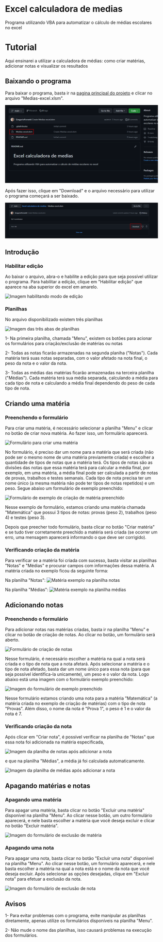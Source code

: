 # Excel calculadora de medias
 Programa utilizando VBA para automatizar o cálculo de médias escolares no excel

# Tutorial
Aqui ensinarei a utilizar a calculadora de médias: como criar matérias, adicionar notas e visualizar os resultados

## Baixando o programa
Para baixar o programa, basta ir na [pagina principal do projeto](https://github.com/GregorioFornetti/Excel-calculadora-de-medias) e clicar no arquivo "Medias-excel.xlsm".

![Imagem com o arquivo necessário marcado](https://raw.githubusercontent.com/GregorioFornetti/Excel-calculadora-de-medias/main/tutorial/editadas/1.png)

Após fazer isso, clique em "Download" e o arquivo necessário para utilizar o programa começará a ser baixado.

![Imagem mostrando onde está o botão de download](https://raw.githubusercontent.com/GregorioFornetti/Excel-calculadora-de-medias/main/tutorial/editadas/2.png)

## Introdução

### Habilitar edição
Ao baixar o arquivo, abra-o e habilite a edição para que seja possível utilizar o programa. Para habilitar a edição, clique em "Habilitar edição" que aparece na aba superior do excel em amarelo.

![Imagem habilitando modo de edição]()

### Planilhas
No arquivo disponibilizado existem três planilhas

![Imagem das três abas de planilhas]()

1- Na primeira planilha, chamada "Menu", existem os botões para acionar os formulários para criação/exclusão de matérias ou notas

2- Todas as notas ficarão armazenadas na segunda planiha ("Notas"). Cada matéria terá suas notas separadas, com o valor afetado na nota final, o peso da nota e o valor da nota.

3- Todas as médias das matérias ficarão armazenadas na terceira planilha ("Médias"). Cada matéria terá sua média separada, calculando a média para cada tipo de nota e calculando a média final dependendo do peso de cada tipo de nota.

## Criando uma matéria

### Preenchendo o formulário

Para criar uma matéria, é necessário selecionar a planilha "Menu" e clicar no botão de criar nova matéria. Ao fazer isso, um formulário aparecerá.

![Formulário para criar uma matéria]()

No formulário, é preciso dar um nome para a matéria que será criada (não pode ser o mesmo nome de uma matéria previamente criada) e escolher a quantidade de tipos de notas que a matéria terá. Os tipos de notas são as divisões das notas que essa matéria terá para calcular a média final, por exemplo, em uma matéria, a média final pode ser calculada a partir de notas de provas, trabalhos e testes semanais. Cada tipo de nota precisa ter um nome único (a mesma matéria não pode ter tipos de notas repetidos) e um peso.
Segue abaixo um formulário de exemplo preenchido:

![Formulário de exemplo de criação de matéria preenchido]()

Nesse exemplo de formulário, estamos criando uma matéria chamada "Matemática" que possui 3 tipos de notas: provas (peso 2), trabalhos (peso 4) e testes (peso 3).

Depois que preecher todo formulário, basta clicar no botão "Criar matéria" e se tudo tiver corretamente preechido a matéria será criada (se ocorrer um erro, uma mensagem aparecerá informando o que deve ser corrigido).

### Verificando criação da matéria

Para verificar se a matéria foi criada com sucesso, basta visitar as planilhas "Notas" e "Médias" e procurar campos com informações dessa matéria.
A matéria criada no exemplo ficou da seguinte forma:

Na planilha "Notas":
![Matéria exemplo na planilha notas]()

Na planilha "Médias":
![Matéria exemplo na planilha médias]()


## Adicionando notas

### Preenchendo o formulário
Para adicionar notas nas matérias criadas, basta ir na planilha "Menu" e clicar no botão de criação de notas. Ao clicar no botão, um formulário será aberto.

![Formulário de criação de notas]()

Nesse formulário, é necessário escolher a matéria na qual a nota será criada e o tipo de nota que a nota afetará. Após selecionar a matéria e o tipo de nota afetado, basta dar um nome único para essa nota (para que seja possível identifica-la unicamente), um peso e o valor da nota.
Logo abaixo está uma imagem com o formulário exemplo preenchido:

![Imagem do formulário de exemplo preenchido]()

Nesse formulário estamos criando uma nota para a matéria "Matemática" (a matéria criada no exemplo de criação de matérias) com o tipo de nota "Provas". Além disso, o nome da nota é "Prova 1", o peso é 1 e o valor da nota é 7.

### Verificando criação da nota

Após clicar em "Criar nota", é possível verificar na planilha de "Notas" que essa nota foi adicionada na matéria especificada,

![Imagem da planilha de notas após adicionar a nota]()

e que na planilha "Médias", a média já foi calculada automaticamente.

![Imagem da planilha de médias após adicionar a nota]()

## Apagando matérias e notas

### Apagando uma matéria
Para apagar uma matéria, basta clicar no botão "Excluir uma matéria" disponível na planilha "Menu". Ao clicar nesse botão, um outro formulário aparecerá, e nele basta escolher a matéria que você deseja excluir e clicar no botão "Excluir matéria".

![Imagem do formulário de exclusão de matéria]()

### Apagando uma nota
Para apagar uma nota, basta clicar no botão "Excluir uma nota" disponível na planilha "Menu". Ao clicar nesse botão, um formulário aparecerá, e nele basta escolher a matéria na qual a nota está e o nome da nota que você deseja excluir. Após selecionar as opções desejadas, clique em "Excluir nota" para efetuar a exclusão da nota.

![Imagem do formulário de exclusão de nota]()

## Avisos
1- Para evitar problemas com o programa, evite manipular as planilhas diretamente, apenas utilize os formulários disponíveis na planilha "Menu".

2- Não mude o nome das planilhas, isso causará problemas na execução dos formulários.

